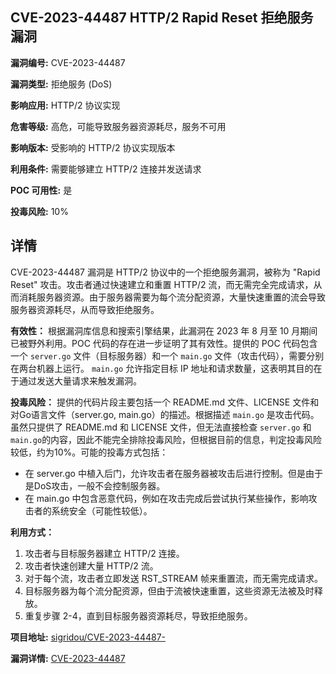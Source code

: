 ## CVE-2023-44487 HTTP/2 Rapid Reset 拒绝服务漏洞

**漏洞编号:** CVE-2023-44487

**漏洞类型:** 拒绝服务 (DoS)

**影响应用:** HTTP/2 协议实现

**危害等级:** 高危，可能导致服务器资源耗尽，服务不可用

**影响版本:** 受影响的 HTTP/2 协议实现版本

**利用条件:** 需要能够建立 HTTP/2 连接并发送请求

**POC 可用性:** 是

**投毒风险:** 10%

## 详情

CVE-2023-44487 漏洞是 HTTP/2 协议中的一个拒绝服务漏洞，被称为 "Rapid Reset" 攻击。攻击者通过快速建立和重置 HTTP/2 流，而无需完全完成请求，从而消耗服务器资源。由于服务器需要为每个流分配资源，大量快速重置的流会导致服务器资源耗尽，从而导致拒绝服务。

**有效性：**
根据漏洞库信息和搜索引擎结果，此漏洞在 2023 年 8 月至 10 月期间已被野外利用。POC 代码的存在进一步证明了其有效性。提供的 POC 代码包含一个 `server.go` 文件（目标服务器）和一个 `main.go` 文件（攻击代码），需要分别在两台机器上运行。 `main.go` 允许指定目标 IP 地址和请求数量，这表明其目的在于通过发送大量请求来触发漏洞。

**投毒风险：**
提供的代码片段主要包括一个 README.md 文件、LICENSE 文件和对Go语言文件（server.go, main.go）的描述。根据描述 `main.go` 是攻击代码。虽然只提供了 README.md 和 LICENSE 文件，但无法直接检查 `server.go` 和 `main.go`的内容，因此不能完全排除投毒风险，但根据目前的信息，判定投毒风险较低，约为10%。可能的投毒方式包括：

*   在 server.go 中植入后门，允许攻击者在服务器被攻击后进行控制。但是由于是DoS攻击，一般不会控制服务器。
*   在 main.go 中包含恶意代码，例如在攻击完成后尝试执行某些操作，影响攻击者的系统安全（可能性较低）。

**利用方式：**
1.  攻击者与目标服务器建立 HTTP/2 连接。
2.  攻击者快速创建大量 HTTP/2 流。
3.  对于每个流，攻击者立即发送 RST_STREAM 帧来重置流，而无需完成请求。
4.  目标服务器为每个流分配资源，但由于流被快速重置，这些资源无法被及时释放。
5.  重复步骤 2-4，直到目标服务器资源耗尽，导致拒绝服务。

**项目地址:** [sigridou/CVE-2023-44487-](https://github.com/sigridou/CVE-2023-44487-)

**漏洞详情:** [CVE-2023-44487](https://nvd.nist.gov/vuln/detail/CVE-2023-44487)